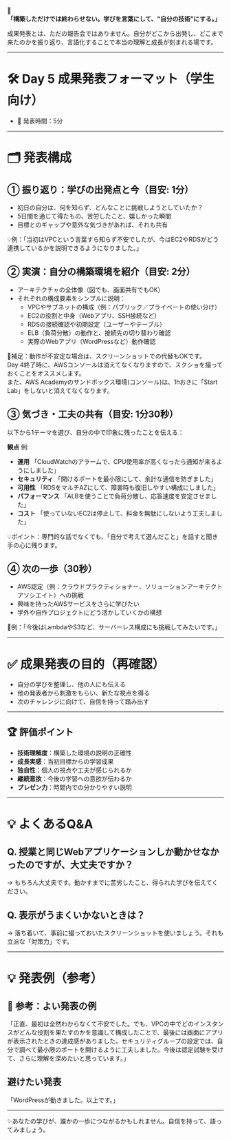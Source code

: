 🌱 **「構築しただけでは終わらせない。学びを言葉にして、“自分の技術”にする。」**

成果発表とは、ただの報告会ではありません。自分がどこから出発し、どこまで来たのかを振り返り、言語化することで本当の理解と成長が刻まれる場です。

---

# 🛠 Day 5 成果発表フォーマット（学生向け）

- 🎤 発表時間：5分

---

# 🗂 発表構成

## ① 振り返り：学びの出発点と今（目安: 1分）

- 初日の自分は、何を知らず、どんなことに挑戦しようとしていたか？
- 5日間を通じて得たもの、苦労したこと、嬉しかった瞬間
- 目標とのギャップや意外な気づきがあれば、それも共有

💡例：「当初はVPCという言葉すら知らず不安でしたが、今はEC2やRDSがどう連携しているかを説明できるようになりました。」  

## ② 実演：自分の構築環境を紹介（目安: 2分）

- アーキテクチャの全体像（図でも、画面共有でもOK）
- それぞれの構成要素をシンプルに説明：
    - VPCやサブネットの構成（例：パブリック／プライベートの使い分け）
    - EC2の役割と中身（Webアプリ、SSH接続など）
    - RDSの接続確認や初期設定（ユーザーやテーブル）
    - ELB（負荷分散）の動作と、接続先の切り替わり確認
    - 実際のWebアプリ（WordPressなど）動作確認

📌補足：動作が不安定な場合は、スクリーンショットでの代替もOKです。  
Day 4終了時に、AWSコンソールは消えてなくなりますので、スクショを撮っておくことをオススメします。  
また、AWS Academyのサンドボックス環境(コンソール)は、1hおきに「Start Lab」をしないと消えてなくなります。  

## ③ 気づき・工夫の共有（目安: 1分30秒）

以下から1テーマを選び、自分の中で印象に残ったことを伝える：

**観点**	例: 

- **運用**	「CloudWatchのアラームで、CPU使用率が高くなったら通知が来るようにしました」
- **セキュリティ**	「開けるポートを最小限にして、余計な通信を防ぎました」
- **可用性**	「RDSをマルチAZにして、障害時も復旧しやすい構成にしました」
- **パフォーマンス**	「ALBを使うことで負荷分散し、応答速度を安定させました」
- **コスト**	「使っていないEC2は停止して、料金を無駄にしないよう工夫しました」


💡ポイント：専門的な話でなくても、「自分で考えて選んだこと」を話すと聞き手の心に残ります。

## ④ 次の一歩（30秒）

- AWS認定（例：クラウドプラクティショナー、ソリューションアーキテクト アソシエイト）への挑戦
- 興味を持ったAWSサービスをさらに学びたい
- 学外や自作プロジェクトにどう活かしていくかの構想

📝例：「今後はLambdaやS3など、サーバーレス構成にも挑戦してみたいです。」

---

# ✅ 成果発表の目的（再確認）

- 自分の学びを整理し、他の人にも伝える
- 他の発表者から刺激をもらい、新たな視点を得る
- 次のチャレンジに向けて、自信を持って踏み出す

---

## 🏆 評価ポイント

- **技術理解度**：構築した環境の説明の正確性
- **成長実感**：当初目標からの学習成果
- **独自性**：個人の視点や工夫が感じられるか
- **継続意欲**：今後の学習への意欲が伝わるか
- **プレゼン力**：時間内での分かりやすい説明

---

# 💡 よくあるQ&A

## Q. 授業と同じWebアプリケーションしか動かせなかったのですが、大丈夫ですか？

→ もちろん大丈夫です。動かすまでに苦労したこと、得られた学びを伝えてください。

## Q. 表示がうまくいかないときは？

→ 落ち着いて、事前に撮っておいたスクリーンショットを使いましょう。それも立派な「対策力」です。

---

# 💡 発表例（参考）

## 🌟 参考：よい発表の例

「正直、最初は全然わからなくて不安でした。でも、VPCの中でどのインスタンスがどんな役割を果たすのかを意識して構成したことで、最後には画面にアプリが表示されたときの達成感がありました。セキュリティグループの設定では、自分で調べて最小限のポートを開けるように工夫しました。今後は認定試験を受けて、さらに理解を深めたいと思っています。」

## **避けたい発表**

「WordPressが動きました。以上です。」

---

✨あなたの学びが、誰かの一歩につながるかもしれません。自信を持って、語ってみましょう。

